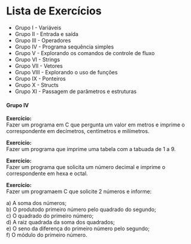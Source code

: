 # Lista de Exercícios

- Grupo I - Variáveis
- Grupo II - Entrada e saída
- Grupo III - Operadores
- Grupo IV - Programa sequência simples
- Grupo V - Explorando os comandos de controle de fluxo
- Grupo VI - Strings
- Grupo VII - Vetores
- Grupo VIII - Explorando o uso de funções
- Grupo IX - Ponteiros
- Grupo X - Structs
- Grupo XI - Passagem de parâmetros e estruturas

#### Grupo IV

**Exercício:**  
Fazer um programa em C que pergunta um valor em metros e imprime o correspondente em decímetros, centímetros e milímetros.

**Exercício:**  
Fazer um programa que imprime uma tabela com a tabuada de 1 a 9.

**Exercício:**  
Fazer um programa que solicita um número decimal e imprime o correspondente em hexa e octal.

**Exercício:**  
Fazer um programaem C que solicite 2 números e informe:

a) A soma dos números;  
b) O produtodo primeiro número pelo quadrado do segundo;  
c) O quadrado do primeiro número;  
d) A raiz quadrada da soma dos quadrados;  
e) O seno da diferença do primeiro número pelo segundo;  
f) O módulo do primeiro número.
